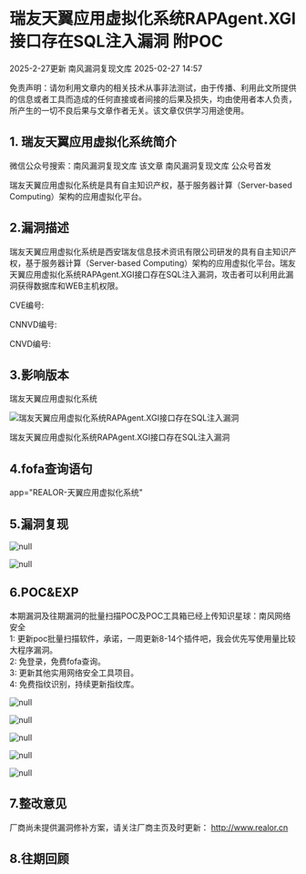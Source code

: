 #  瑞友天翼应用虚拟化系统RAPAgent.XGI接口存在SQL注入漏洞 附POC   
2025-2-27更新  南风漏洞复现文库   2025-02-27 14:57  
  
免责声明：请勿利用文章内的相关技术从事非法测试，由于传播、利用此文所提供的信息或者工具而造成的任何直接或者间接的后果及损失，均由使用者本人负责，所产生的一切不良后果与文章作者无关。该文章仅供学习用途使用。  
## 1. 瑞友天翼应用虚拟化系统简介  
  
微信公众号搜索：南风漏洞复现文库 该文章 南风漏洞复现文库 公众号首发  
  
瑞友天翼应用虚拟化系统是具有自主知识产权，基于服务器计算（Server-based Computing）架构的应用虚拟化平台。  
## 2.漏洞描述  
  
瑞友天翼应用虚拟化系统是西安瑞友信息技术资讯有限公司研发的具有自主知识产权，基于服务器计算（Server-based Computing）架构的应用虚拟化平台。瑞友天翼应用虚拟化系统RAPAgent.XGI接口存在SQL注入漏洞，攻击者可以利用此漏洞获得数据库和WEB主机权限。  
  
CVE编号:  
  
CNNVD编号:  
  
CNVD编号:  
## 3.影响版本  
  
瑞友天翼应用虚拟化系统  
  
![瑞友天翼应用虚拟化系统RAPAgent.XGI接口存在SQL注入漏洞](https://mmbiz.qpic.cn/sz_mmbiz_png/HsJDm7fvc3Zhv6uHHYeZuRLRiaJwBRE9k6N8bWUtF3NOEVWhrEmKKmcwRUCvwawPvaQFWchuYFLiamanSV74wDWA/640?wx_fmt=png&from=appmsg "null")  
  
瑞友天翼应用虚拟化系统RAPAgent.XGI接口存在SQL注入漏洞  
## 4.fofa查询语句  
  
app="REALOR-天翼应用虚拟化系统"  
## 5.漏洞复现  
  
![](https://mmbiz.qpic.cn/sz_mmbiz_jpg/HsJDm7fvc3Zhv6uHHYeZuRLRiaJwBRE9kFFc3vMtKTGLu8pDQuLB1icSicomWGLn9y4YW6h1plic65vKR9hXlhP7ZA/640?wx_fmt=jpeg&from=appmsg "null")  
  
![](https://mmbiz.qpic.cn/sz_mmbiz_jpg/HsJDm7fvc3Zhv6uHHYeZuRLRiaJwBRE9kwmCY0lrMe1qxr8RhGPc4Meh9kSWKZz8v24Zj8sRb6fDXp9zFXMDBsg/640?wx_fmt=jpeg&from=appmsg "null")  
## 6.POC&EXP  
  
本期漏洞及往期漏洞的批量扫描POC及POC工具箱已经上传知识星球：南风网络安全  
1: 更新poc批量扫描软件，承诺，一周更新8-14个插件吧，我会优先写使用量比较大程序漏洞。  
2: 免登录，免费fofa查询。  
3: 更新其他实用网络安全工具项目。  
4: 免费指纹识别，持续更新指纹库。  
  
![](https://mmbiz.qpic.cn/sz_mmbiz_jpg/HsJDm7fvc3Zhv6uHHYeZuRLRiaJwBRE9kZnEPX3Wq7gC1qoJMky7DeuWUYOFCMKogAKXicRticdDGft6K9KDREDibw/640?wx_fmt=jpeg&from=appmsg "null")  
  
![](https://mmbiz.qpic.cn/sz_mmbiz_jpg/HsJDm7fvc3Zhv6uHHYeZuRLRiaJwBRE9kc6M35ScOo8thwugncRGIbiaNYXMaP9l6m7ibTKfYQRgS6xgObU6Ar1RA/640?wx_fmt=jpeg&from=appmsg "null")  
  
![](https://mmbiz.qpic.cn/sz_mmbiz_jpg/HsJDm7fvc3Zhv6uHHYeZuRLRiaJwBRE9kKPnwYjEWSdjXicuWwJhlGZeHic266kh9jlF2KvUTB8HNNWp9oCX5lXYA/640?wx_fmt=jpeg&from=appmsg "null")  
  
![](https://mmbiz.qpic.cn/sz_mmbiz_jpg/HsJDm7fvc3Zhv6uHHYeZuRLRiaJwBRE9kSzWV2HtI4LueEwkGsTBF4AomLmroptJ1snzrHWQw3slQLSjkUGanLA/640?wx_fmt=jpeg&from=appmsg "null")  
  
![](https://mmbiz.qpic.cn/sz_mmbiz_jpg/HsJDm7fvc3Zhv6uHHYeZuRLRiaJwBRE9kHeM1xlTFJUgf0chMtMFMfhtibccRAKhBz8iaIYGtL1OczpyEP7J2jQpg/640?wx_fmt=jpeg&from=appmsg "null")  
## 7.整改意见  
  
厂商尚未提供漏洞修补方案，请关注厂商主页及时更新： http://www.realor.cn  
## 8.往期回顾  
  
  
  
